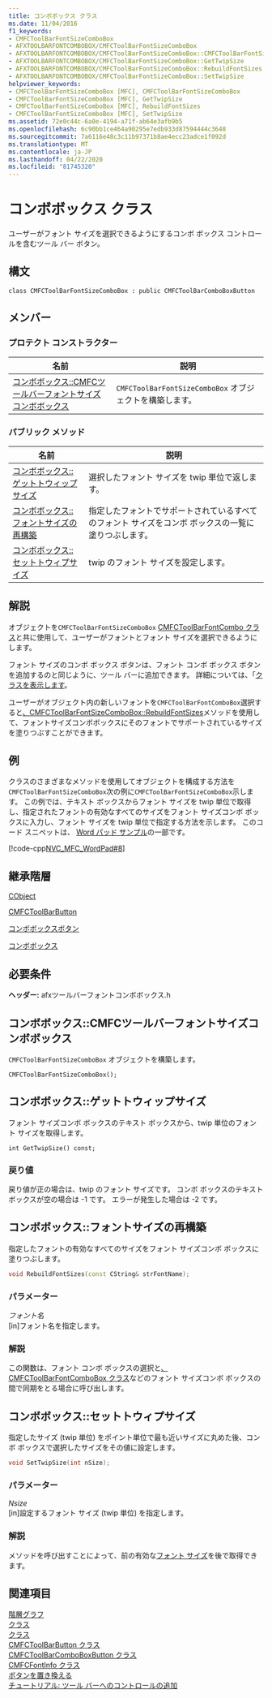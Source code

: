 ```yaml
---
title: コンボボックス クラス
ms.date: 11/04/2016
f1_keywords:
- CMFCToolBarFontSizeComboBox
- AFXTOOLBARFONTCOMBOBOX/CMFCToolBarFontSizeComboBox
- AFXTOOLBARFONTCOMBOBOX/CMFCToolBarFontSizeComboBox::CMFCToolBarFontSizeComboBox
- AFXTOOLBARFONTCOMBOBOX/CMFCToolBarFontSizeComboBox::GetTwipSize
- AFXTOOLBARFONTCOMBOBOX/CMFCToolBarFontSizeComboBox::RebuildFontSizes
- AFXTOOLBARFONTCOMBOBOX/CMFCToolBarFontSizeComboBox::SetTwipSize
helpviewer_keywords:
- CMFCToolBarFontSizeComboBox [MFC], CMFCToolBarFontSizeComboBox
- CMFCToolBarFontSizeComboBox [MFC], GetTwipSize
- CMFCToolBarFontSizeComboBox [MFC], RebuildFontSizes
- CMFCToolBarFontSizeComboBox [MFC], SetTwipSize
ms.assetid: 72e0c44c-6a0e-4194-a71f-ab64e3afb9b5
ms.openlocfilehash: 6c90bb1ce464a90295e7edb933d87594444c3648
ms.sourcegitcommit: 7a6116e48c3c11b97371b8ae4ecc23adce1f092d
ms.translationtype: MT
ms.contentlocale: ja-JP
ms.lasthandoff: 04/22/2020
ms.locfileid: "81745320"
---
```

# <a name="cmfctoolbarfontsizecombobox-class"></a>コンボボックス クラス

ユーザーがフォント サイズを選択できるようにするコンボ ボックス コントロールを含むツール バー ボタン。

## <a name="syntax"></a>構文

```
class CMFCToolBarFontSizeComboBox : public CMFCToolBarComboBoxButton
```

## <a name="members"></a>メンバー

### <a name="protected-constructors"></a>プロテクト コンストラクター

|名前|説明|
|----------|-----------------|
|[コンボボックス::CMFCツールバーフォントサイズコンボボックス](#cmfctoolbarfontsizecombobox)|`CMFCToolBarFontSizeComboBox` オブジェクトを構築します。|

### <a name="public-methods"></a>パブリック メソッド

|名前|説明|
|----------|-----------------|
|[コンボボックス::ゲットトウィップサイズ](#gettwipsize)|選択したフォント サイズを twip 単位で返します。|
|[コンボボックス::フォントサイズの再構築](#rebuildfontsizes)|指定したフォントでサポートされているすべてのフォント サイズをコンボ ボックスの一覧に塗りつぶします。|
|[コンボボックス::セットトウィプサイズ](#settwipsize)|twip のフォント サイズを設定します。|

## <a name="remarks"></a>解説

オブジェクトを`CMFCToolBarFontSizeComboBox` [CMFCToolBarFontCombo クラス](../../mfc/reference/cmfctoolbarfontcombobox-class.md)と共に使用して、ユーザーがフォントとフォント サイズを選択できるようにします。

フォント サイズのコンボ ボックス ボタンは、フォント コンボ ボックス ボタンを追加するのと同じように、ツール バーに追加できます。 詳細については、「[クラスを表示します](../../mfc/reference/cmfctoolbarfontcombobox-class.md)。

ユーザーがオブジェクト内の新しいフォントを`CMFCToolBarFontComboBox`選択すると[、CMFCToolBarFontSizeComboBox::RebuildFontSizes](#rebuildfontsizes)メソッドを使用して、フォントサイズコンボボックスにそのフォントでサポートされているサイズを塗りつぶすことができます。

## <a name="example"></a>例

クラスのさまざまなメソッドを使用してオブジェクトを構成する方法を`CMFCToolBarFontSizeComboBox`次の例に`CMFCToolBarFontSizeComboBox`示します。 この例では、テキスト ボックスからフォント サイズを twip 単位で取得し、指定されたフォントの有効なすべてのサイズをフォント サイズコンボ ボックスに入力し、フォント サイズを twip 単位で指定する方法を示します。 このコード スニペットは、 [Word パッド サンプル](../../overview/visual-cpp-samples.md)の一部です。

[!code-cpp[NVC_MFC_WordPad#8](../../mfc/reference/codesnippet/cpp/cmfctoolbarfontsizecombobox-class_1.cpp)]

## <a name="inheritance-hierarchy"></a>継承階層

[CObject](../../mfc/reference/cobject-class.md)

[CMFCToolBarButton](../../mfc/reference/cmfctoolbarbutton-class.md)

[コンボボックスボタン](../../mfc/reference/cmfctoolbarcomboboxbutton-class.md)

[コンボボックス](../../mfc/reference/cmfctoolbarfontsizecombobox-class.md)

## <a name="requirements"></a>必要条件

**ヘッダー:** afxツールバーフォントコンボボックス.h

## <a name="cmfctoolbarfontsizecomboboxcmfctoolbarfontsizecombobox"></a><a name="cmfctoolbarfontsizecombobox"></a>コンボボックス::CMFCツールバーフォントサイズコンボボックス

`CMFCToolBarFontSizeComboBox` オブジェクトを構築します。

```
CMFCToolBarFontSizeComboBox();
```

## <a name="cmfctoolbarfontsizecomboboxgettwipsize"></a><a name="gettwipsize"></a>コンボボックス::ゲットトウィップサイズ

フォント サイズコンボ ボックスのテキスト ボックスから、twip 単位のフォント サイズを取得します。

```
int GetTwipSize() const;
```

### <a name="return-value"></a>戻り値

戻り値が正の場合は、twip のフォント サイズです。 コンボ ボックスのテキスト ボックスが空の場合は -1 です。 エラーが発生した場合は -2 です。

## <a name="cmfctoolbarfontsizecomboboxrebuildfontsizes"></a><a name="rebuildfontsizes"></a>コンボボックス::フォントサイズの再構築

指定したフォントの有効なすべてのサイズをフォント サイズコンボ ボックスに塗りつぶします。

```cpp
void RebuildFontSizes(const CString& strFontName);
```

### <a name="parameters"></a>パラメーター

*フォント名*<br/>
[in]フォント名を指定します。

### <a name="remarks"></a>解説

この関数は、フォント コンボ ボックスの選択と[、CMFCToolBarFontComboBox クラス](../../mfc/reference/cmfctoolbarfontcombobox-class.md)などのフォント サイズコンボ ボックスの間で同期をとる場合に呼び出します。

## <a name="cmfctoolbarfontsizecomboboxsettwipsize"></a><a name="settwipsize"></a>コンボボックス::セットトウィプサイズ

指定したサイズ (twip 単位) をポイント単位で最も近いサイズに丸めた後、コンボ ボックスで選択したサイズをその値に設定します。

```cpp
void SetTwipSize(int nSize);
```

### <a name="parameters"></a>パラメーター

*Nsize*<br/>
[in]設定するフォント サイズ (twip 単位) を指定します。

### <a name="remarks"></a>解説

メソッドを呼び出すことによって、前の有効な[フォント サイズ](#gettwipsize)を後で取得できます。

## <a name="see-also"></a>関連項目

[階層グラフ](../../mfc/hierarchy-chart.md)<br/>
[クラス](../../mfc/reference/mfc-classes.md)<br/>
[クラス](../../mfc/reference/cmfctoolbar-class.md)<br/>
[CMFCToolBarButton クラス](../../mfc/reference/cmfctoolbarbutton-class.md)<br/>
[CMFCToolBarComboBoxButton クラス](../../mfc/reference/cmfctoolbarcomboboxbutton-class.md)<br/>
[CMFCFontInfo クラス](../../mfc/reference/cmfcfontinfo-class.md)<br/>
[ボタンを置き換える](../../mfc/reference/cmfctoolbar-class.md#replacebutton)<br/>
[チュートリアル: ツール バーへのコントロールの追加](../../mfc/walkthrough-putting-controls-on-toolbars.md)
